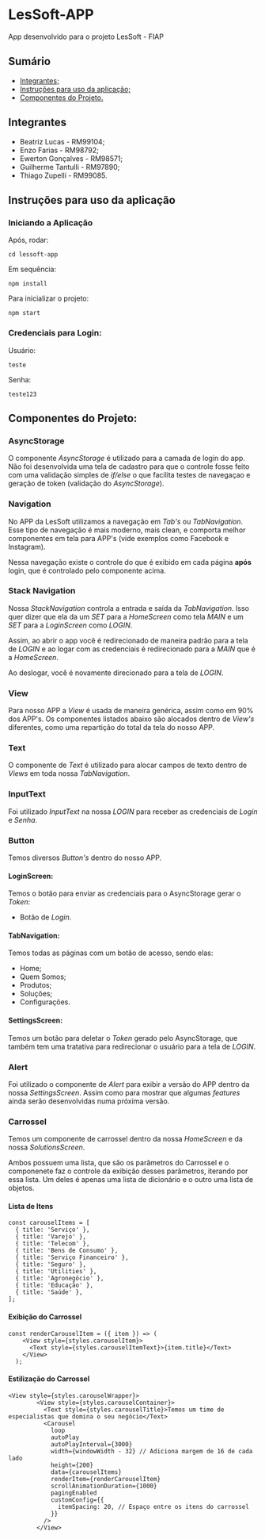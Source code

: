 # LesSoft-APP
App desenvolvido para o projeto LesSoft - FIAP

## Sumário
- [Integrantes;](#integrantes)
- [Instruções para uso da aplicação;](#instruções-para-uso-da-aplicação)
- [Componentes do Projeto.](#componentes-do-projeto)

## Integrantes
- Beatriz Lucas - RM99104;
- Enzo Farias - RM98792;
- Ewerton Gonçalves - RM98571;
- Guilherme Tantulli - RM97890;
- Thiago Zupelli - RM99085.

## Instruções para uso da aplicação
### Iniciando a Aplicação

Após, rodar:
```
cd lessoft-app
```

Em sequência:
```
npm install
```

Para inicializar o projeto:
```
npm start
```

### Credenciais para Login:
Usuário:
```
teste
```

Senha:
```
teste123
```

## Componentes do Projeto:

### AsyncStorage
O componente *AsyncStorage* é utilizado para a camada de login do app. Não foi desenvolvida uma tela de cadastro para que o controle fosse feito com uma validação simples de *if/else* o que facilita testes de navegaçao e geração de token (validação do *AsyncStorage*).

### Navigation
No APP da LesSoft utilizamos a navegação em *Tab's* ou *TabNavigation*. Esse tipo de navegação é mais moderno, mais clean, e comporta melhor componentes em tela para APP's (vide exemplos como Facebook e Instagram).

Nessa navegação existe o controle do que é exibido em cada página **após** login, que é controlado pelo componente acima.

### Stack Navigation
Nossa *StackNavigation* controla a entrada e saída da *TabNavigation*. Isso quer dizer que ela da um *SET* para a *HomeScreen* como tela *MAIN* e um *SET* para a *LoginScreen* como *LOGIN*.

Assim, ao abrir o app você é redirecionado de maneira padrão para a tela de *LOGIN* e ao logar com as credenciais é redirecionado para a *MAIN* que é a *HomeScreen*.

Ao deslogar, você é novamente direcionado para a tela de *LOGIN*.

### View
Para nosso APP a *View* é usada de maneira genérica, assim como em 90% dos APP's. Os componentes listados abaixo são alocados dentro de *View's* diferentes, como uma repartição do total da tela do nosso APP. 

### Text
O componente de *Text* é utilizado para alocar campos de texto dentro de *Views* em toda nossa *TabNavigation*.

### InputText
Foi utilizado *InputText* na nossa *LOGIN* para receber as credenciais de *Login* e *Senha*.

### Button
Temos diversos *Button's* dentro do nosso APP. 

#### LoginScreen:
Temos o botão para enviar as credenciais para o AsyncStorage gerar o *Token*:
- Botão de *Login*.

#### TabNavigation:
Temos todas as páginas com um botão de acesso, sendo elas: 
- Home;
- Quem Somos;
- Produtos;
- Soluções;
- Configurações.

#### SettingsScreen:
Temos um botão para deletar o *Token* gerado pelo AsyncStorage, que também tem uma tratativa para redirecionar o usuário para a tela de *LOGIN*.

### Alert
Foi utilizado o componente de *Alert* para exibir a versão do APP dentro da nossa *SettingsScreen*. Assim como para mostrar que algumas *features* ainda serão desenvolvidas numa próxima versão.

### Carrossel
Temos um componente de carrossel dentro da nossa *HomeScreen* e da nossa *SolutionsScreen*.

Ambos possuem uma lista, que são os parâmetros do Carrossel e o componenete faz o controle da exibição desses parâmetros, iterando por essa lista. Um deles é apenas uma lista de dicionário e o outro uma lista de objetos.

#### Lista de Itens
```
const carouselItems = [
  { title: 'Serviço' },
  { title: 'Varejo' },
  { title: 'Telecom' },
  { title: 'Bens de Consumo' },
  { title: 'Serviço Financeiro' },
  { title: 'Seguro' },
  { title: 'Utilities' },
  { title: 'Agronegócio' },
  { title: 'Educação' },
  { title: 'Saúde' },
];
```

#### Exibição do Carrossel
```
const renderCarouselItem = ({ item }) => (
    <View style={styles.carouselItem}>
      <Text style={styles.carouselItemText}>{item.title}</Text>
    </View>
  );
```

#### Estilização do Carrossel
```
<View style={styles.carouselWrapper}>
        <View style={styles.carouselContainer}>
          <Text style={styles.carouselTitle}>Temos um time de especialistas que domina o seu negócio</Text>
          <Carousel
            loop
            autoPlay
            autoPlayInterval={3000}
            width={windowWidth - 32} // Adiciona margem de 16 de cada lado
            height={200}
            data={carouselItems}
            renderItem={renderCarouselItem}
            scrollAnimationDuration={1000}
            pagingEnabled
            customConfig={{
              itemSpacing: 20, // Espaço entre os itens do carrossel
            }}
          />
        </View>
```
